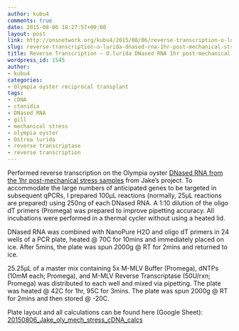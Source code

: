 ```yaml
---
author: kubu4
comments: true
date: 2015-08-06 18:27:57+00:00
layout: post
link: http://onsnetwork.org/kubu4/2015/08/06/reverse-transcription-o-lurida-dnased-rna-1hr-post-mechanical-stress/
slug: reverse-transcription-o-lurida-dnased-rna-1hr-post-mechanical-stress
title: Reverse Transcription – O.lurida DNased RNA 1hr post-mechanical stress
wordpress_id: 1545
author:
- kubu4
categories:
- Olympia oyster reciprocal transplant
tags:
- cDNA
- ctenidia
- DNased RNA
- gill
- mechanical stress
- olympia oyster
- Ostrea lurida
- reverse transcriptase
- reverse transcription
---
```


Performed reverse transcription on the Olympia oyster [DNased RNA from the 1hr post-mechanical stress samples](http://onsnetwork.org/kubu4/2015/07/27/dnase-treatment-o-lurida-ctenidia-1hr-post-mechanical-stress-rna/) from Jake’s project. To accommodate the large numbers of anticipated genes to be targeted in subsequent qPCRs, I prepared 100μL reactions (normally, 25μL reactions are prepared) using 250ng of each DNased RNA. A 1:10 dilution of the oligo dT primers (Promega) was prepared to improve pipetting accuracy. All incubations were performed in a thermal cycler without using a heated lid.

DNased RNA was combined with NanoPure H2O and oligo dT primers in 24 wells of a PCR plate, heated @ 70C for 10mins and immediately placed on ice. After 5mins, the plate was spun 2000g @ RT for 2mins and returned to ice.

25.25μL of a master mix containing 5x M-MLV Buffer (Promega), dNTPs (10mM each; Promega), and M-MLV Reverse Transcriptase (50U/rxn; Promega) was distributed to each well and mixed via pipetting. The plate was heated @ 42C for 1hr, 95C for 3mins. The plate was spun 2000g @ RT for 2mins and then stored @ -20C.

Plate layout and all calculations can be found here (Google Sheet): [20150806_Jake_oly_mech_stress_cDNA_calcs](https://docs.google.com/spreadsheets/d/1bjKUhOonXp4ZEq5NSiWWQJg2hzOEE1MQ3z5_hIHAn6A/edit?usp=sharing)

